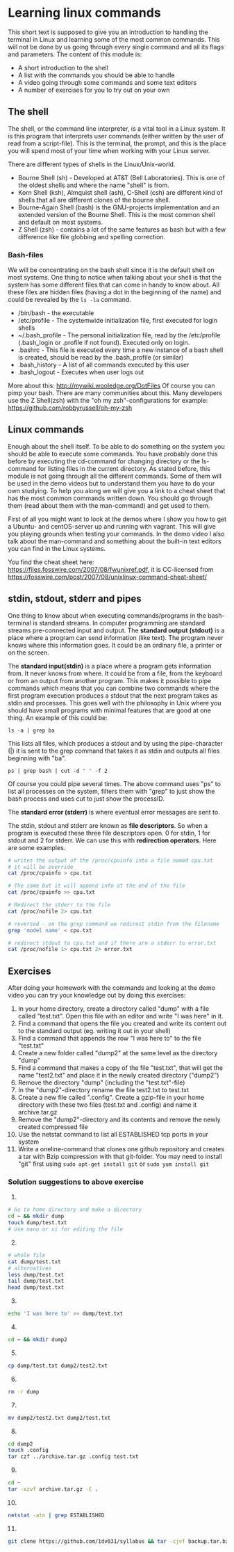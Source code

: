 # Learning linux commands
This short text is supposed to give you an introduction to handling the terminal in Linux and learning some of the most common commands. This will not be done by us going through every single command and all its flags and parameters. The content of this module is:

- A short introduction to the shell
- A list with the commands you should be able to handle
- A video going through some commands and some text editors
- A number of exercises for you to try out on your own


## The shell
The shell, or the command line interpreter, is a vital tool in a Linux system. It is this program that interprets user commands (either written by the user of read from a script-file). This is the terminal, the prompt, and this is the place you will spend most of your time when working with your Linux server.

There are different types of shells in the Linux/Unix-world.

- Bourne Shell (sh) - Developed at AT&T (Bell Laboratories). This is one of the oldest shells and where the name "shell" is from.
- Korn Shell (ksh), Almquist shell (ash), C-Shell (csh) are different kind of shells that all are different clones of the bourne shell.
- Bourne-Again Shell (bash) is the GNU-projects implementation and an extended version of the Bourne Shell. This is the most common shell and default on most systems.
- Z Shell (zsh) - contains a lot of the same features as bash but with a few difference like file globbing and spelling correction.

### Bash-files
We will be concentrating on the bash shell since it is the default shell on most systems. One thing to notice when talking about your shell is that the system has some different files that can come in handy to know about. All these files are hidden files (having a dot in the beginning of the name) and could be revealed by the `ls -la` command.

- /bin/bash - the executable
- /etc/profile - The systemwide initialization file, first executed for login shells
- ~/.bash_profile - The personal initialization file, read by the /etc/profile (.bash_login or .profile if not found). Executed only on login.
- .bashrc - This file is executed every time a new instance of a bash shell is created, should be read by the .bash_profile (or similar)
- .bash_history - A list of all commands executed by this user
- .bash_logout - Executes when user logs out

More about this: http://mywiki.wooledge.org/DotFiles
Of course you can pimp your bash. There are many communities about this. Many developers use the Z Shell(zsh) with the "oh my zsh"-configurations for example: https://github.com/robbyrussell/oh-my-zsh

## Linux commands
Enough about the shell itself. To be able to do something on the system you should be able to execute some commands. You have probably done this before by executing the cd-command for changing directory or the ls-command for listing files in the current directory. As stated before, this module is not going through all the different commands. Some of them will be used in the demo videos but to understand them you have to do your own studying. To help you along we will give you a link to a cheat sheet that has the most common commands written down. You should go through them (read about them with the man-command) and get used to them.

First of all you might want to look at the demos where I show you how to get a Ubuntu- and centOS-server up and running with vagrant. This will give you playing grounds when testing your commands. In the demo video I also talk about the man-command and something about the built-in text editors you can find in the Linux systems.

You find the cheat sheet here: https://files.fosswire.com/2007/08/fwunixref.pdf, it is CC-licensed from https://fosswire.com/post/2007/08/unixlinux-command-cheat-sheet/

## stdin, stdout, stderr and pipes
One thing to know about when executing commands/programs in the bash-terminal is standard streams. In computer programming are standard streams pre-connected input and output. The **standard output (stdout)** is a place where a program can send information (like text). The program never knows where this information goes. It could be an ordinary file, a printer or on the screen.

The **standard input(stdin)** is a place where a program gets information from. It never knows from where. It could be from a file, from the keyboard or from an output from another program. This makes it possible to pipe commands which means that you can combine two commands where the first program execution produces a stdout that the next program takes as stdin and processes. This goes well with the philosophy in Unix where you should have small programs with minimal features that are good at one thing. An example of this could be:

`ls -a | grep ba`

This lists all files, which produces a stdout and by using the pipe-character (|) it is sent to the grep command that takes it as stdin and outputs all files beginning with "ba".

`ps | grep bash | cut -d ' ' -f 2`

Of course you could pipe several times. The above command uses "ps" to list all processes on the system, filters them with "grep" to just show the bash process and uses cut to just show the processID.

The **standard error (stderr)** is where eventual error messages are sent to.

The stdin, stdout and stderr are known as **file descriptors**. So when a program is executed these three file descriptors open. 0 for stdin, 1 for stdout and 2 for stderr. We can use this with **redirection operators**. Here are some examples.

```bash
# writes the output of the /proc/cpuinfo into a file named cpu.txt
# it will be override
cat /proc/cpuinfo > cpu.txt

# The same but it will append info at the end of the file
cat /proc/cpuinfo >> cpu.txt

# Redirect the stderr to the file
cat /proc/nofile 2> cpu.txt

# reversed - on the grep command we redirect stdin from the filename
grep 'model name' < cpu.txt

# redirect stdout to cpu.txt and if there are a stderr to error.txt
cat /proc/nofile 1> cpu.txt 2> error.txt
```

## Exercises
After doing your homework with the commands and looking at the demo video you can try your knowledge out by doing this exercises:

1. In your home directory, create a directory called "dump" with a file called "test.txt". Open this file with an editor and write "I was here" in it.
2. Find a command that opens the file you created and write its content out to the standard output (eg. writing it out in your shell)
3. Find a command that appends the row "I was here to" to the file "test.txt"
4. Create a new folder called "dump2" at the same level as the directory "dump"
5. Find a command that makes a copy of the file "test.txt", that will get the name "test2.txt" and place it in the newly created directory ("dump2")
6. Remove the directory "dump" (including the "test.txt"-file)
7. In the "dump2"-directory rename the file test2.txt to test.txt
8. Create a new file called ".config". Create a gzip-file in your home directory with these two files (test.txt and .config) and name it archive.tar.gz
9. Remove the "dump2"-directory and its contents and remove the newly created compressed file
10. Use the netstat command to list all ESTABLISHED tcp ports in your system
11. Write a oneline-command that clones one github repository and creates a tar with Bzip compression with that git-folder. You may need to install "git" first using `sudo apt-get install git` or `sudo yum install git`

### Solution suggestions to above exercise
1.
```bash
# Go to home directory and make a directory
cd ~ && mkdir dump
touch dump/test.txt
# Use nano or vi for editing the file
```
2.
```bash
# whole file
cat dump/test.txt
# alternatives
less dump/test.txt
tail dump/test.txt
head dump/test.txt
```
3.
```bash
echo 'I was here to' >> dump/test.txt
```
4.
```bash
cd ~ && mkdir dump2
```
5.
```bash
cp dump/test.txt dump2/test2.txt
```
6.
```bash
rm -r dump
```
7.
```bash
mv dump2/test2.txt dump2/test.txt
```
8.
```bash
cd dump2
touch .config
tar czf ../archive.tar.gz .config test.txt
```
9.
```bash
cd ~
tar -xzvf archive.tar.gz -C .
```
10.
```bash
netstat -atn | grep ESTABLISHED
```
11.
```bash
git clone https://github.com/1dv031/syllabus && tar -cjvf backup.tar.bz2 syllabus -C .
```
